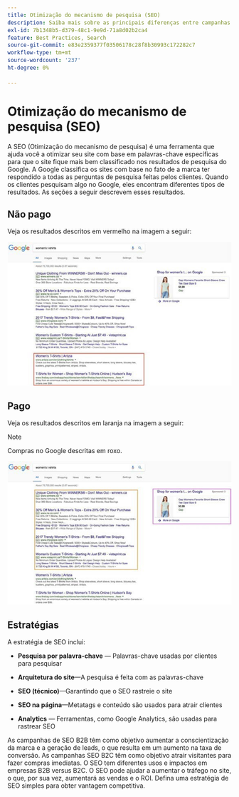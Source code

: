 ```yaml
---
title: Otimização do mecanismo de pesquisa (SEO)
description: Saiba mais sobre as principais diferenças entre campanhas de SEO B2B e B2C.
exl-id: 7b1348b5-d379-48c1-9e9d-71a8d02b2ca4
feature: Best Practices, Search
source-git-commit: e83e2359377f03506178c28f8b30993c172282c7
workflow-type: tm+mt
source-wordcount: '237'
ht-degree: 0%

---
```


# Otimização do mecanismo de pesquisa (SEO)

A SEO (Otimização do mecanismo de pesquisa) é uma ferramenta que ajuda você a otimizar seu site com base em palavras-chave específicas para que o site fique mais bem classificado nos resultados de pesquisa do Google. A Google classifica os sites com base no fato de a marca ter respondido a todas as perguntas de pesquisa feitas pelos clientes. Quando os clientes pesquisam algo no Google, eles encontram diferentes tipos de resultados. As seções a seguir descrevem esses resultados.

## Não pago

Veja os resultados descritos em vermelho na imagem a seguir:

![Resultados de pesquisa de SEO Google não pagos](../../assets/playbooks/seo-unpaid.png)

## Pago

Veja os resultados descritos em laranja na imagem a seguir:

>[!NOTE]
>
>Compras no Google descritas em roxo.

![Resultados de pesquisa de SEO Google pagos](../../assets/playbooks/seo-paid.png)

## Estratégias

A estratégia de SEO inclui:

- **Pesquisa por palavra-chave** — Palavras-chave usadas por clientes para pesquisar

- **Arquitetura do site**—A pesquisa é feita com as palavras-chave

- **SEO (técnico)**—Garantindo que o SEO rastreie o site

- **SEO na página**—Metatags e conteúdo são usados para atrair clientes

- **Analytics** — Ferramentas, como Google Analytics, são usadas para rastrear SEO

As campanhas de SEO B2B têm como objetivo aumentar a conscientização da marca e a geração de leads, o que resulta em um aumento na taxa de conversão. As campanhas SEO B2C têm como objetivo atrair visitantes para fazer compras imediatas. O SEO tem diferentes usos e impactos em empresas B2B versus B2C. O SEO pode ajudar a aumentar o tráfego no site, o que, por sua vez, aumentará as vendas e o ROI. Defina uma estratégia de SEO simples para obter vantagem competitiva.
